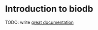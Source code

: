 # Introduction to biodb

TODO: write [great documentation](http://jacobian.org/writing/what-to-write/)
